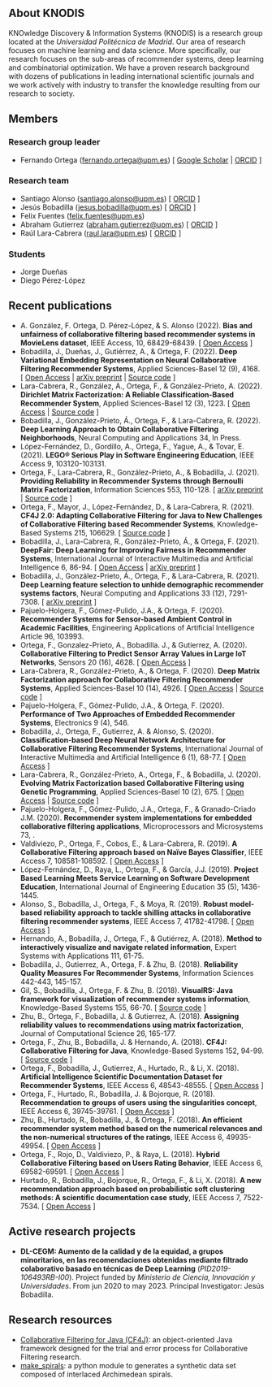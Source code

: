 ## About KNODIS

KNOwledge Discovery & Information Systems (KNODIS) is a research group located at the *Universidad Politécnica de Madrid*. Our area of research focuses on machine learning and data science. More specifically, our research focuses on the sub-areas of recommender systems, deep learning and combinatorial optimization. We have a proven research background with dozens of publications in leading international scientific journals and we work actively with industry to transfer the knowledge resulting from our research to society.

## Members

### Research group leader
- Fernando Ortega ([fernando.ortega@upm.es](mailto:fernando.ortega@upm.es)) \[ [Google Scholar](https://scholar.google.com/citations?user=EvbxT2sAAAAJ&hl=en) \| [ORCID](https://orcid.org/0000-0003-4765-1479) \]

### Research team

- Santiago Alonso ([santiago.alonso@upm.es](mailto:santiago.alonso@upm.es)) \[ [ORCID](https://orcid.org/0000-0002-0870-7145) \]
- Jesús Bobadilla ([jesus.bobadilla@upm.es](mailto:jesus.bobadilla@upm.es)) \[ [ORCID](https://orcid.org/0000-0003-0619-1322) \]
- Felix Fuentes ([felix.fuentes@upm.es](mailto:felix.fuentes@upm.es))
- Abraham Gutierrez ([abraham.gutierrez@upm.es](mailto:abraham.gutierrez@upm.es)) \[ [ORCID](https://orcid.org/0000-0001-6974-7514) \]
- Raúl Lara-Cabrera ([raul.lara@upm.es](mailto:raul.lara@upm.es)) \[ [ORCID](https://orcid.org/0000-0002-7959-1936) \]

### Students

- Jorge Dueñas
- Diego Pérez-López

## Recent publications

- A. González, F. Ortega, D. Pérez-López, & S. Alonso (2022). **Bias and unfairness of collaborative filtering based recommender systems in MovieLens dataset**, IEEE Access, 10, 68429-68439. \[ [Open Access](https://ieeexplore.ieee.org/abstract/document/9808125) \]
- Bobadilla, J., Dueñas, J., Gutiérrez, A., & Ortega, F. (2022). **Deep Variational Embedding Representation on Neural Collaborative Filtering Recommender Systems**, Applied Sciences-Basel 12 (9), 4168. \[ [Open Access](https://www.mdpi.com/2076-3417/12/9/4168) \| [arXiv preprint](https://arxiv.org/abs/2107.12677) \| [Source code](https://github.com/KNODIS-Research-Group/deep-variational-models-for-collaborative-filtering) \]
- Lara-Cabrera, R., González, A., Ortega, F., & González-Prieto, A. (2022). **Dirichlet Matrix Factorization: A Reliable Classification-Based Recommender System**, Applied Sciences-Basel 12 (3), 1223. \[ [Open Access](https://www.mdpi.com/2076-3417/12/3/1223) \| [Source code](https://github.com/KNODIS-Research-Group/DirMF) \]
- Bobadilla, J., González-Prieto, Á., Ortega, F., & Lara-Cabrera, R. (2022). **Deep Learning Approach to Obtain Collaborative Filtering Neighborhoods**, Neural Computing and Applications 34, In Press.
- López-Fernández, D., Gordillo, A., Ortega, F., Yague, A., & Tovar, E. (2021). **LEGO® Serious Play in Software Engineering Education**, IEEE Access 9, 103120-103131.
- Ortega, F., Lara-Cabrera, R., González-Prieto, A., & Bobadilla, J. (2021). **Providing Reliability in Recommender Systems through Bernoulli Matrix Factorization**, Information Sciences 553, 110-128. \[ [arXiv preprint](https://arxiv.org/abs/2006.03481) \| [Source code](https://github.com/ferortega/bernoulli-matrix-factorization) \]
- Ortega, F., Mayor, J., López-Fernández, D., & Lara-Cabrera, R. (2021). **CF4J 2.0: Adapting Collaborative Filtering for Java to New Challenges of Collaborative Filtering based Recommender Systems**, Knowledge-Based Systems 215, 106629. \[ [Source code](https://github.com/ferortega/cf4j) \]
- Bobadilla, J., Lara-Cabrera, R., González-Prieto, Á., & Ortega, F. (2021). **DeepFair: Deep Learning for Improving Fairness in Recommender Systems**, International Journal of Interactive Multimedia and Artificial Intelligence 6, 86-94. \[ [Open Access](https://www.ijimai.org/journal/bibcite/reference/2862) \| [arXiv preprint](https://arxiv.org/abs/2006.05255) \]
- Bobadilla, J., González-Prieto, Á., Ortega, F., & Lara-Cabrera, R. (2021). **Deep Learning feature selection to unhide demographic recommender systems factors**, Neural Computing and Applications 33 (12), 7291-7308. \[ [arXiv preprint](https://arxiv.org/abs/2006.12379) \]
- Pajuelo-Holgera, F., Gómez-Pulido, J.A., & Ortega, F. (2020). **Recommender Systems for Sensor-based Ambient Control in Academic Facilities**, Engineering Applications of Artificial Intelligence Article 96, 103993.
- Ortega, F., Gonzalez-Prieto, A., Bobadilla. J., & Gutierrez, A. (2020). **Collaborative Filtering to Predict Sensor Array Values in Large IoT Networks**, Sensors 20 (16), 4628. \[ [Open Access](https://www.mdpi.com/1424-8220/20/16/4628) \]
- Lara-Cabrera, R., González-Prieto, A., & Ortega, F. (2020). **Deep Matrix Factorization approach for Collaborative Filtering Recommender Systems**, Applied Sciences-Basel 10 (14), 4926. \[ [Open Access](https://www.mdpi.com/2076-3417/10/14/4926/htm) \| [Source code](https://github.com/ferortega/deep-matrix-factorization) \]
- Pajuelo-Holgera, F., Gómez-Pulido, J.A., & Ortega, F. (2020). **Performance of Two Approaches of Embedded Recommender Systems**, Electronics 9 (4), 546.
- Bobadilla, J., Ortega, F., Gutierrez, A. & Alonso, S. (2020). **Classification-based Deep Neural Network Architecture for Collaborative Filtering Recommender Systems**, International Journal of Interactive Multimedia and Artificial Intelligence 6 (1), 68-77. \[ [Open Access](https://www.ijimai.org/journal/bibcite/reference/2755) \]
- Lara-Cabrera, R., González-Prieto, A., Ortega, F., & Bobadilla, J. (2020). **Evolving Matrix Factorization based Collaborative Filtering using Genetic Programming**, Applied Sciences-Basel 10 (2), 675. \[ [Open Access](https://www.mdpi.com/2076-3417/10/2/675) \| [Source code](https://github.com/ferortega/evolutionary-matrix-factorization) \]
- Pajuelo-Holgera, F., Gómez-Pulido, J.A., Ortega, F., & Granado-Criado J.M. (2020). **Recommender system implementations for embedded collaborative filtering applications**, Microprocessors and Microsystems 73, .
- Valdiviezo, P., Ortega, F., Cobos, E., & Lara-Cabrera, R. (2019). **A Collaborative Filtering approach based on Naïve Bayes Classifier**, IEEE Access 7, 108581-108592. \[ [Open Access](https://ieeexplore.ieee.org/document/8787761) \]
- López-Fernández, D., Raya, L., Ortega, F., & García, J.J. (2019). **Project Based Learning Meets Service Learning on Software Development Education**, International Journal of Engineering Education 35 (5), 1436-1445.
- Alonso, S., Bobadilla, J., Ortega, F., & Moya, R. (2019). **Robust model-based reliability approach to tackle shilling attacks in collaborative filtering recommender systems**, IEEE Access 7, 41782-41798. \[ [Open Access](https://ieeexplore.ieee.org/abstract/document/8668763) \]
- Hernando, A., Bobadilla, J., Ortega, F., & Gutiérrez, A. (2018). **Method to interactively visualize and navigate related information**, Expert Systems with Applications 111, 61-75.
- Bobadilla, J., Gutierrez, A., Ortega, F. & Zhu, B. (2018). **Reliability Quality Measures For Recommender Systems**, Information Sciences 442-443, 145-157.
- Gil, S., Bobadilla, J., Ortega, F. & Zhu, B. (2018). **VisualRS: Java framework for visualization of recommender systems information**, Knowledge-Based Systems 155, 66-70. \[ [Source code](https://github.com/SergioGilBorras/VisualRS) \]
- Zhu, B., Ortega, F., Bobadilla, J. & Gutierrez, A. (2018). **Assigning reliability values to recommendations using matrix factorization**, Journal of Computational Science 26, 165-177.
- Ortega, F., Zhu, B., Bobadilla, J. & Hernando, A. (2018). **CF4J: Collaborative Filtering for Java**, Knowledge-Based Systems 152, 94-99. \[ [Source code](https://github.com/ferortega/cf4j) \]
- Ortega, F., Bobadilla, J., Gutierrez, A., Hurtado, R., & Li, X. (2018). **Artificial Intelligence Scientific Documentation Dataset for Recommender Systems**, IEEE Access 6, 48543-48555. \[ [Open Access](https://ieeexplore.ieee.org/document/8449912) \]
- Ortega, F., Hurtado, R., Bobadilla, J. & Bojorque, R. (2018). **Recommendation to groups of users using the singularities concept**, IEEE Access 6, 39745-39761. \[ [Open Access](https://ieeexplore.ieee.org/document/8404036) \]
- Zhu, B., Hurtado, R., Bobadilla, J., & Ortega, F. (2018). **An efficient recommender system method based on the numerical relevances and the non-numerical structures of the ratings**, IEEE Access 6, 49935-49954. \[ [Open Access](https://ieeexplore.ieee.org/document/8453781) \]
- Ortega, F., Rojo, D., Valdiviezo, P., & Raya, L. (2018). **Hybrid Collaborative Filtering based on Users Rating Behavior**, IEEE Access 6, 69582-69591. \[ [Open Access](https://ieeexplore.ieee.org/document/8533607) \]
- Hurtado, R., Bobadilla, J., Bojorque, R., Ortega, F., & Li, X. (2018). **A new recommendation approach based on probabilistic soft clustering methods: A scientific documentation case study**, IEEE Access 7, 7522-7534. \[ [Open Access](https://ieeexplore.ieee.org/document/8594540) \]

## Active research projects

- **DL-CEGM: Aumento de la calidad y de la equidad, a grupos minoritarios, en las recomendaciones obtenidas mediante filtrado colaborativo basado en técnicas de Deep Learning** (*PID2019-106493RB-I00*). Project funded by *Ministerio de Ciencia, Innovación y Universidades*. From jun 2020 to may 2023. Principal Investigator: Jesús Bobadilla.

## Research resources

- [Collaborative Filtering for Java (CF4J)](http://cf4j.etsisi.upm.es/): an object-oriented Java framework designed for the trial and error process for Collaborative Filtering research.
- [make_spirals](https://github.com/KNODIS-Research-Group/make_spirals): a python module to generates a synthetic data set composed of interlaced Archimedean spirals.